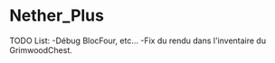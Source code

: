 Nether_Plus
===========

TODO List:
-Débug BlocFour, etc...
-Fix du rendu dans l'inventaire du GrimwoodChest.

